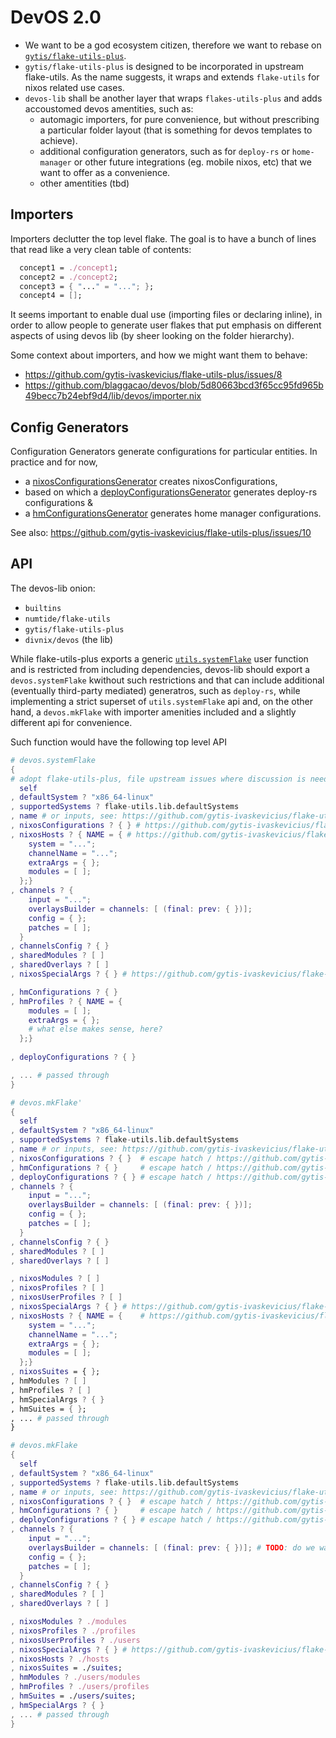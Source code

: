 # DevOS 2.0

- We want to be a god ecosystem citizen, therefore we want to rebase on [`gytis/flake-utils-plus`](https://github.com/gytis-ivaskevicius/flake-utils-plus).
- `gytis/flake-utils-plus` is designed to be incorporated in upstream flake-utils. As the name suggests, it wraps and extends `flake-utils` for nixos related use cases.
- `devos-lib` shall be another layer that wraps `flakes-utils-plus` and adds accoustomed devos amentities, such as:
  - automagic importers, for pure convenience, but without prescribing a particular folder layout (that is something for devos templates to achieve).
  - additional configuration generators, such as for `deploy-rs` or `home-manager` or other future integrations (eg. mobile nixos, etc) that we want to offer as a convenience.
  - other amentities (tbd)



## Importers

Importers declutter the top level flake. The goal is to have a bunch of lines that read like a very clean table of contents:

```nix
  concept1 = ./concept1;
  concept2 = ./concept2;
  concept3 = { "..." = "..."; };
  concept4 = [];
```
It seems important to enable dual use (importing files or declaring inline), in order to allow people to generate user 
flakes that put emphasis on different aspects of using devos lib (by sheer looking on the folder hierarchy).

Some context about importers, and how we might want them to behave:

 - https://github.com/gytis-ivaskevicius/flake-utils-plus/issues/8
 - https://github.com/blaggacao/devos/blob/5d80663bcd3f65cc95fd965b49becc7b24ebf9d4/lib/devos/importer.nix


## Config Generators

Configuration Generators generate configurations for particular entities. In practice and for now,

- a [nixosConfigurationsGenerator](https://github.com/gytis-ivaskevicius/flake-utils-plus/blob/51cb739c9c9c2258bc70747eb7bc22975ae244bd/systemFlake.nix#L61-L64) creates nixosConfigurations,
- based on which a [deployConfigurationsGenerator](https://github.com/blaggacao/devos/blob/5d80663bcd3f65cc95fd965b49becc7b24ebf9d4/lib/devos/configGenerators.nix#L14-L25) generates deploy-rs configurations &
- a [hmConfigurationsGenerator](https://github.com/blaggacao/devos/blob/5d80663bcd3f65cc95fd965b49becc7b24ebf9d4/lib/devos/configGenerators.nix#L34-L45) generates home manager configurations.

See also: https://github.com/gytis-ivaskevicius/flake-utils-plus/issues/10


## API

The devos-lib onion:

- `builtins`
- `numtide/flake-utils`
- `gytis/flake-utils-plus`
- `divnix/devos` (the lib)

While flake-utils-plus exports a generic [`utils.systemFlake`](https://github.com/gytis-ivaskevicius/flake-utils-plus/blob/51cb739c9c9c2258bc70747eb7bc22975ae244bd/flake.nix#L37) user function 
and is restricted from including dependencies, devos-lib should export a `devos.systemFlake` kwithout such restrictions and that can include
additional (eventually third-party mediated) generatros, such as `deploy-rs`, while implementing a strict superset of
`utils.systemFlake` api and, on the other hand, a `devos.mkFlake` with importer amenities included and a slightly different api for convenience.

Such function would have the following top level API

```nix
# devos.systemFlake
{
# adopt flake-utils-plus, file upstream issues where discussion is needed
  self
, defaultSystem ? "x86_64-linux"
, supportedSystems ? flake-utils.lib.defaultSystems
, name # or inputs, see: https://github.com/gytis-ivaskevicius/flake-utils-plus/issues/12
, nixosConfigurations ? { } # https://github.com/gytis-ivaskevicius/flake-utils-plus/issues/14
, nixosHosts ? { NAME = { # https://github.com/gytis-ivaskevicius/flake-utils-plus/issues/16
    system = "...";
    channelName = "...";
    extraArgs = { };
    modules = [ ];
  };}
, channels ? {
    input = "...";
    overlaysBuilder = channels: [ (final: prev: { })];
    config = { };
    patches = [ ];
  }
, channelsConfig ? { }
, sharedModules ? [ ] 
, sharedOverlays ? [ ]
, nixosSpecialArgs ? { } # https://github.com/gytis-ivaskevicius/flake-utils-plus/issues/13#issuecomment-814512835

, hmConfigurations ? { }
, hmProfiles ? { NAME = { 
    modules = [ ];
    extraArgs = { };
    # what else makes sense, here?
  };}
  
, deployConfigurations ? { }

, ... # passed through
}
```

```nix
# devos.mkFlake'
{
  self
, defaultSystem ? "x86_64-linux"
, supportedSystems ? flake-utils.lib.defaultSystems
, name # or inputs, see: https://github.com/gytis-ivaskevicius/flake-utils-plus/issues/12
, nixosConfigurations ? { }  # escape hatch / https://github.com/gytis-ivaskevicius/flake-utils-plus/issues/14
, hmConfigurations ? { }     # escape hatch / https://github.com/gytis-ivaskevicius/flake-utils-plus/issues/14
, deployConfigurations ? { } # escape hatch / https://github.com/gytis-ivaskevicius/flake-utils-plus/issues/14
, channels ? {
    input = "...";
    overlaysBuilder = channels: [ (final: prev: { })];
    config = { };
    patches = [ ];
  }
, channelsConfig ? { }
, sharedModules ? [ ] 
, sharedOverlays ? [ ]

, nixosModules ? [ ]
, nixosProfiles ? [ ]
, nixosUserProfiles ? [ ]
, nixosSpecialArgs ? { } # https://github.com/gytis-ivaskevicius/flake-utils-plus/issues/13#issuecomment-814512835
, nixosHosts ? { NAME = {    # https://github.com/gytis-ivaskevicius/flake-utils-plus/issues/16
    system = "...";
    channelName = "...";
    extraArgs = { };
    modules = [ ];
  };}
, nixosSuites = { };
, hmModules ? [ ]
, hmProfiles ? [ ]
, hmSpecialArgs ? { }
, hmSuites = { };
, ... # passed through
}
```

```nix
# devos.mkFlake
{
  self
, defaultSystem ? "x86_64-linux"
, supportedSystems ? flake-utils.lib.defaultSystems
, name # or inputs, see: https://github.com/gytis-ivaskevicius/flake-utils-plus/issues/12
, nixosConfigurations ? { }  # escape hatch / https://github.com/gytis-ivaskevicius/flake-utils-plus/issues/14
, hmConfigurations ? { }     # escape hatch / https://github.com/gytis-ivaskevicius/flake-utils-plus/issues/14
, deployConfigurations ? { } # escape hatch / https://github.com/gytis-ivaskevicius/flake-utils-plus/issues/14
, channels ? {
    input = "...";
    overlaysBuilder = channels: [ (final: prev: { })]; # TODO: do we want another interface here? Also: how to handle module backports?
    config = { };
    patches = [ ];
  }
, channelsConfig ? { }
, sharedModules ? [ ] 
, sharedOverlays ? [ ]

, nixosModules ? ./modules
, nixosProfiles ? ./profiles
, nixosUserProfiles ? ./users
, nixosSpecialArgs ? { } # https://github.com/gytis-ivaskevicius/flake-utils-plus/issues/13#issuecomment-814512835
, nixosHosts ? ./hosts
, nixosSuites = ./suites;
, hmModules ? ./users/modules
, hmProfiles ? ./users/profiles
, hmSuites = ./users/suites;
, hmSpecialArgs ? { }
, ... # passed through
}
```
